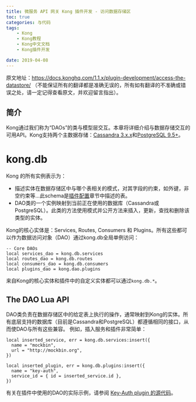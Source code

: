 ```yaml
---
title: 微服务 API 网关 Kong 插件开发 - 访问数据存储区
toc: true
categories: 与代码
tags: 
	- Kong
	- Kong教程
	- Kong中文文档
	- Kong插件开发

date: 2019-04-08
---
```


原文地址：https://docs.konghq.com/1.1.x/plugin-development/access-the-datastore/ （不能保证所有的翻译都是准确无误的，所有如有翻译的不准确或错误之处，请一定记得查看原文，并欢迎留言指出）。

## 简介

Kong通过我们称为“DAOs”的类与模型层交互。本章将详细介绍与数据存储交互的可用API。Kong支持两个主数据存储：[Cassandra 3.x.x](http://cassandra.apache.org/)和[PostgreSQL 9.5+](http://www.postgresql.org/)。


# kong.db

Kong 的所有实例表示为：

- 描述实体在数据存储区中与哪个表相关的模式，对其字段的约束，如外键，非空约束等...此schema是[插件配置](https://docs.konghq.com/1.1.x/plugin-development/plugin-configuration/)章节中描述的表。
- DAO类的一个实例映射到当前正在使用的数据库（Cassandra或PostgreSQL）。此类的方法使用模式并公开方法来插入，更新，查找和删除该类型的实体。

Kong的核心实体是：Services, Routes, Consumers 和 Plugins。所有这些都可以作为数据访问对象（DAO）通过kong.db全局单例访问：

```
-- Core DAOs
local services_dao = kong.db.services
local routes_dao = kong.db.routes
local consumers_dao = kong.db.consumers
local plugins_dao = kong.dao.plugins
```
来自Kong的核心实体和插件中的自定义实体都可以通过`kong.db.*`。

## The DAO Lua API

DAO类负责在数据存储区中的给定表上执行的操作，通常映射到Kong的实体。所有底层支持的数据库（目前是Cassandra和PostgreSQL）都遵循相同的接口，从而使DAO与所有这些兼容。
例如，插入服务和插件非常简单：
```
local inserted_service, err = kong.db.services:insert({
  name = "mockbin",
  url = "http://mockbin.org",
})

local inserted_plugin, err = kong.db.plugins:insert({
  name = "key-auth",
  service_id = { id = inserted_service.id },
})
```

有关在插件中使用的DAO的实际示例，请参阅 [Key-Auth plugin 的源代码](https://github.com/Kong/kong/blob/master/kong/plugins/key-auth/handler.lua)。





